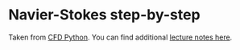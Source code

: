 # Navier-Stokes step-by-step

Taken from [CFD Python](https://github.com/barbagroup/CFDPython).
You can find additional [lecture notes here](https://www.youtube.com/playlist?list=PL30F4C5ABCE62CB61).
